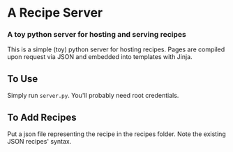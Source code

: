 # A Recipe Server
### A toy python server for hosting and serving recipes

This is a simple (toy) python server for hosting recipes. Pages are compiled upon request via JSON and embedded into templates with Jinja.

## To Use

Simply run `server.py`. You'll probably need root credentials.

## To Add Recipes

Put a json file representing the recipe in the recipes folder. Note the existing JSON recipes' syntax.